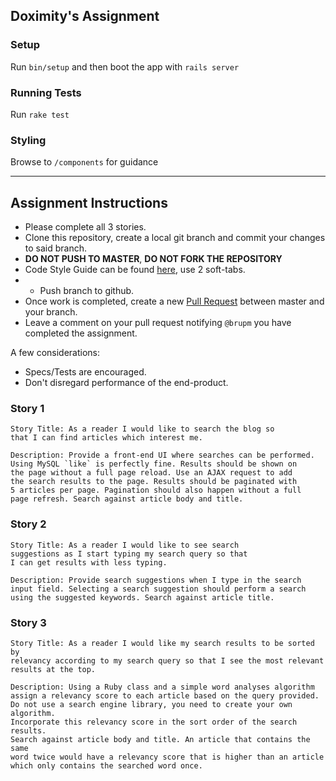 ## Doximity's Assignment

### Setup

Run `bin/setup` and then boot the app with `rails server`

### Running Tests

Run `rake test`

### Styling

Browse to `/components` for guidance

------------

## Assignment Instructions

* Please complete all 3 stories.
* Clone this repository, create a local git branch and commit your changes to said branch.
* **DO NOT PUSH TO MASTER**, **DO NOT FORK THE REPOSITORY**
* Code Style Guide can be found [here](https://github.com/bbatsov/ruby-style-guide), use 2 soft-tabs.
* * Push branch to github.
* Once work is completed, create a new [Pull Request](https://github.com/doximity/blgr2/compare) between master and your branch.
* Leave a comment on your pull request notifying `@brupm` you have completed the assignment.

A few considerations:

* Specs/Tests are encouraged.
* Don't disregard performance of the end-product.

### Story 1
```
Story Title: As a reader I would like to search the blog so
that I can find articles which interest me.

Description: Provide a front-end UI where searches can be performed.
Using MySQL `like` is perfectly fine. Results should be shown on
the page without a full page reload. Use an AJAX request to add
the search results to the page. Results should be paginated with
5 articles per page. Pagination should also happen without a full
page refresh. Search against article body and title.
```

### Story 2
```
Story Title: As a reader I would like to see search
suggestions as I start typing my search query so that
I can get results with less typing.

Description: Provide search suggestions when I type in the search
input field. Selecting a search suggestion should perform a search
using the suggested keywords. Search against article title.

```

### Story 3
```
Story Title: As a reader I would like my search results to be sorted by
relevancy according to my search query so that I see the most relevant
results at the top.

Description: Using a Ruby class and a simple word analyses algorithm
assign a relevancy score to each article based on the query provided.
Do not use a search engine library, you need to create your own algorithm.
Incorporate this relevancy score in the sort order of the search results.
Search against article body and title. An article that contains the same
word twice would have a relevancy score that is higher than an article
which only contains the searched word once.
```
